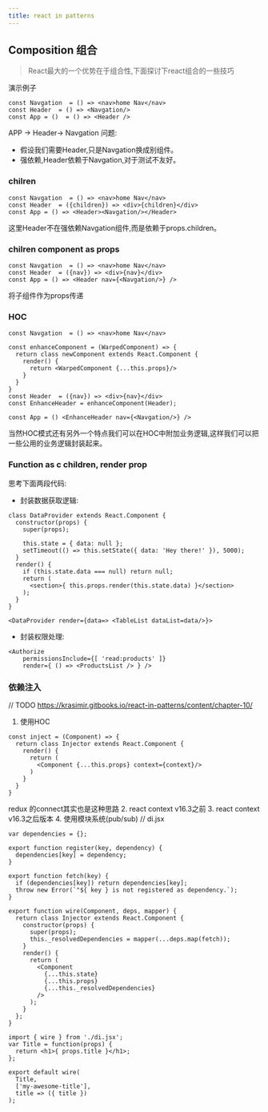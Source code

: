 ```yaml
---
title: react in patterns
---
```


## Composition 组合
> React最大的一个优势在于组合性,下面探讨下react组合的一些技巧

演示例子
```
const Navgation  = () => <nav>home Nav</nav>
const Header  = () => <Navgation/>
const App = ()  = () => <Header />
```
APP -> Header-> Navgation
问题:
- 假设我们需要Header,只是Navgation换成别组件。
- 强依赖,Header依赖于Navgation,对于测试不友好。
### chilren
```
const Navgation  = () => <nav>home Nav</nav>
const Header  = ({children}) => <div>{children}</div>
const App = () => <Header><Navgation/></Header>
```
这里Header不在强依赖Navgation组件,而是依赖于props.children。

### chilren component as props
```
const Navgation  = () => <nav>home Nav</nav>
const Header  = ({nav}) => <div>{nav}</div>
const App = () => <Header nav={<Navgation/>} />
```
将子组件作为props传递

### HOC
```
const Navgation  = () => <nav>home Nav</nav>

const enhanceComponent = (WarpedComponent) => {
  return class newComponent extends React.Component {
    render() {
      return <WarpedComponent {...this.props}/>
    }
  }
}
const Header  = ({nav}) => <div>{nav}</div>
const EnhanceHeader = enhanceComponent(Header);

const App = () <EnhanceHeader nav={<Navgation/>} />
```

当然HOC模式还有另外一个特点我们可以在HOC中附加业务逻辑,这样我们可以把一些公用的业务逻辑封装起来。


### Function as c children, render prop
思考下面两段代码:

- 封装数据获取逻辑:

```
class DataProvider extends React.Component {
  constructor(props) {
    super(props);

    this.state = { data: null };
    setTimeout(() => this.setState({ data: 'Hey there!' }), 5000);
  }
  render() {
    if (this.state.data === null) return null;
    return (
      <section>{ this.props.render(this.state.data) }</section>
    );
  }
}

<DataProvider render={data=> <TableList dataList=data/>}>
```
- 封装权限处理:
```
<Authorize
    permissionsInclude={[ 'read:products' ]}
    render={ () => <ProductsList /> } />
```



### 依赖注入
// TODO https://krasimir.gitbooks.io/react-in-patterns/content/chapter-10/

1. 使用HOC
```
const inject = (Component) => {
  return class Injector extends React.Component {
    render() {
      return (
        <Component {...this.props} context={context}/>
      )
    }    
  }
}
```
redux 的connect其实也是这种思路
2. react context v16.3之前
3. react context v16.3之后版本
4. 使用模块系统(pub/sub)
// di.jsx
```
var dependencies = {};

export function register(key, dependency) {
  dependencies[key] = dependency;
}

export function fetch(key) {
  if (dependencies[key]) return dependencies[key];
  throw new Error(`"${ key } is not registered as dependency.`);
}

export function wire(Component, deps, mapper) {
  return class Injector extends React.Component {
    constructor(props) {
      super(props);
      this._resolvedDependencies = mapper(...deps.map(fetch));
    }
    render() {
      return (
        <Component
          {...this.state}
          {...this.props}
          {...this._resolvedDependencies}
        />
      );
    }
  };
}

import { wire } from './di.jsx';
var Title = function(props) {
  return <h1>{ props.title }</h1>;
};

export default wire(
  Title,
  ['my-awesome-title'],
  title => ({ title })
);
```



